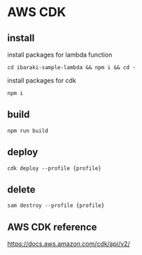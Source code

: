 # AWS CDK

## install

install packages for lambda function
```
cd ibaraki-sample-lambda && npm i && cd -
```

install packages for cdk
```
npm i
```

## build
```
npm run build
```


## deploy
```
cdk deploy --profile {profile}
```

## delete
```
sam destroy --profile {profile}
```

## AWS CDK reference
https://docs.aws.amazon.com/cdk/api/v2/
